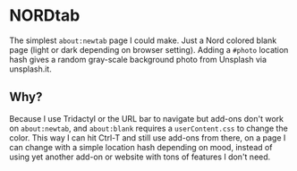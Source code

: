 # NORDtab

The simplest `about:newtab` page I could make. Just a Nord colored blank page (light or dark depending on browser setting). Adding a `#photo` location hash gives a random gray-scale background photo from Unsplash via unsplash.it.

## Why?

Because I use Tridactyl or the URL bar to navigate but add-ons don't work on `about:newtab`, and `about:blank` requires a `userContent.css` to change the color. This way I can hit Ctrl-T and still use add-ons from there, on a page I can change with a simple location hash depending on mood, instead of using yet another add-on or website with tons of features I don't need.
